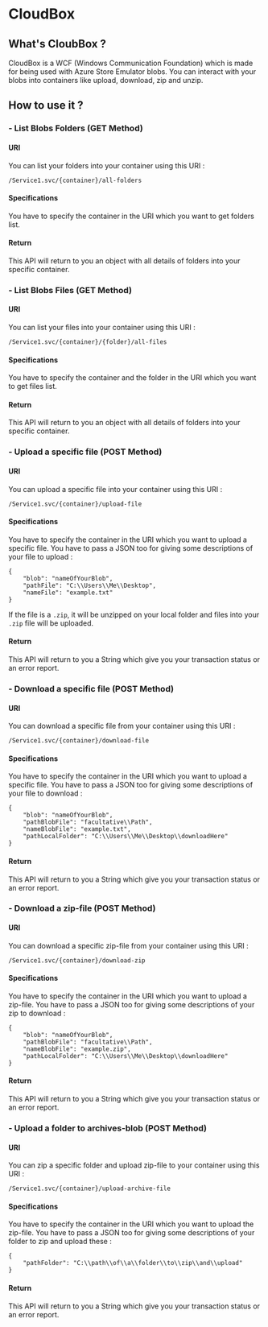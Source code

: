 # CloudBox

## What's CloubBox ? 

CloudBox is a WCF (Windows Communication Foundation) which is made for being used with Azure Store Emulator blobs. 
You can interact with your blobs into containers like upload, download, zip and unzip. 

## How to use it ?

### - List Blobs Folders (GET Method) 

#### URI
You can list your folders into your container using this URI : 

`/Service1.svc/{container}/all-folders`

#### Specifications 
You have to specify the container in the URI which you want to get folders list.

#### Return 
This API will return to you an object with all details of folders into your specific container.

### - List Blobs Files (GET Method)

#### URI
You can list your files into your container using this URI : 

`/Service1.svc/{container}/{folder}/all-files`

#### Specifications 
You have to specify the container and the folder in the URI which you want to get files list.

#### Return 
This API will return to you an object with all details of folders into your specific container.

### - Upload a specific file (POST Method)

#### URI
You can upload a specific file into your container using this URI : 

`/Service1.svc/{container}/upload-file`

#### Specifications 
You have to specify the container in the URI which you want to upload a specific file.
You have to pass a JSON too for giving some descriptions of your file to upload : 

```
{
	"blob": "nameOfYourBlob",
	"pathFile": "C:\\Users\\Me\\Desktop",
	"nameFile": "example.txt"
}
```

If the file is a `.zip`, it will be unzipped on your local folder and files into your `.zip` file will be uploaded.

#### Return 
This API will return to you a String which give you your transaction status or an error report.

### - Download a specific file (POST Method)

#### URI
You can download a specific file from your container using this URI : 

`/Service1.svc/{container}/download-file`

#### Specifications 
You have to specify the container in the URI which you want to upload a specific file.
You have to pass a JSON too for giving some descriptions of your file to download : 

```
{
	"blob": "nameOfYourBlob",
	"pathBlobFile": "facultative\\Path",
	"nameBlobFile": "example.txt",
	"pathLocalFolder": "C:\\Users\\Me\\Desktop\\downloadHere"
}
```

#### Return 
This API will return to you a String which give you your transaction status or an error report.

### - Download a zip-file (POST Method)

#### URI
You can download a specific zip-file from your container using this URI : 

`/Service1.svc/{container}/download-zip`

#### Specifications 
You have to specify the container in the URI which you want to upload a zip-file.
You have to pass a JSON too for giving some descriptions of your zip to download : 

```
{
	"blob": "nameOfYourBlob",
	"pathBlobFile": "facultative\\Path",
	"nameBlobFile": "example.zip",
	"pathLocalFolder": "C:\\Users\\Me\\Desktop\\downloadHere"
}
```

#### Return 
This API will return to you a String which give you your transaction status or an error report.

### - Upload a folder to archives-blob (POST Method)

#### URI
You can zip a specific folder and upload zip-file to your container using this URI : 

`/Service1.svc/{container}/upload-archive-file`

#### Specifications 
You have to specify the container in the URI which you want to upload the zip-file.
You have to pass a JSON too for giving some descriptions of your folder to zip and upload these : 

```
{
	"pathFolder": "C:\\path\\of\\a\\folder\\to\\zip\\and\\upload"
}
```

#### Return 
This API will return to you a String which give you your transaction status or an error report.
